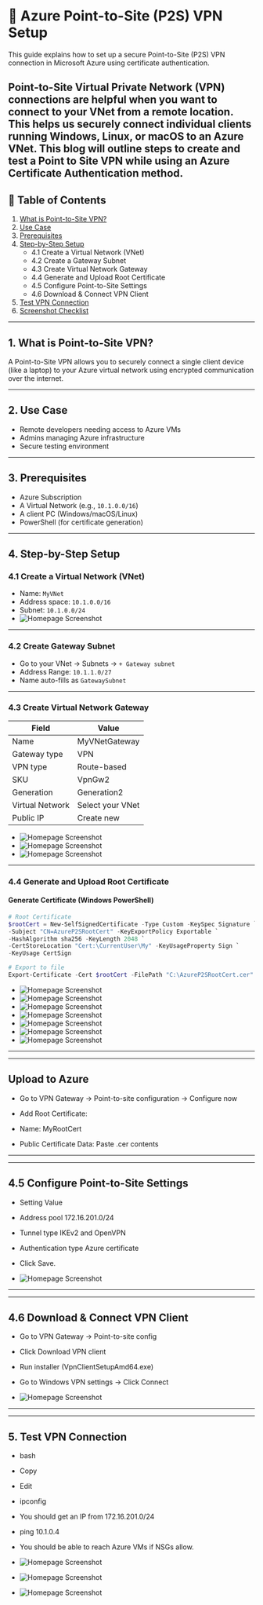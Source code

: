 # 🔐 Azure Point-to-Site (P2S) VPN Setup

This guide explains how to set up a secure Point-to-Site (P2S) VPN connection in Microsoft Azure using certificate authentication.

Point-to-Site Virtual Private Network (VPN) connections are helpful when you want to connect to your VNet from a remote location. This helps us securely connect individual clients running Windows, Linux, or macOS to an Azure VNet. This blog will outline steps to create and test a Point to Site VPN while using an Azure Certificate Authentication method.
---

## 📘 Table of Contents

1. [What is Point-to-Site VPN?](#1-what-is-point-to-site-vpn)
2. [Use Case](#2-use-case)
3. [Prerequisites](#3-prerequisites)
4. [Step-by-Step Setup](#4-step-by-step-setup)
   - 4.1 Create a Virtual Network (VNet)
   - 4.2 Create a Gateway Subnet
   - 4.3 Create Virtual Network Gateway
   - 4.4 Generate and Upload Root Certificate
   - 4.5 Configure Point-to-Site Settings
   - 4.6 Download & Connect VPN Client
5. [Test VPN Connection](#5-test-vpn-connection)
6. [Screenshot Checklist](#6-screenshot-checklist)

---

## 1. What is Point-to-Site VPN?

A Point-to-Site VPN allows you to securely connect a single client device (like a laptop) to your Azure virtual network using encrypted communication over the internet.

---

## 2. Use Case

- Remote developers needing access to Azure VMs
- Admins managing Azure infrastructure
- Secure testing environment

---

## 3. Prerequisites

- Azure Subscription
- A Virtual Network (e.g., `10.1.0.0/16`)
- A client PC (Windows/macOS/Linux)
- PowerShell (for certificate generation)

---

## 4. Step-by-Step Setup

### 4.1 Create a Virtual Network (VNet)
- Name: `MyVNet`
- Address space: `10.1.0.0/16`
- Subnet: `10.1.0.0/24`
- ![Homepage Screenshot](assets/Screenshot%202025-07-12%20135859.png)
---

### 4.2 Create Gateway Subnet

- Go to your VNet → Subnets → `+ Gateway subnet`
- Address Range: `10.1.1.0/27`
- Name auto-fills as `GatewaySubnet`


---

### 4.3 Create Virtual Network Gateway

| Field               | Value             |
|---------------------|-------------------|
| Name                | MyVNetGateway     |
| Gateway type        | VPN               |
| VPN type            | Route-based       |
| SKU                 | VpnGw2            |
| Generation          | Generation2       |
| Virtual Network     | Select your VNet  |
| Public IP           | Create new        |



- ![Homepage Screenshot](assets/Screenshot%202025-07-12%20135917.png)
- ![Homepage Screenshot](assets/Screenshot%202025-07-12%20135925.png)
- ![Homepage Screenshot](assets/Screenshot%202025-07-12%20135935.png)
---

### 4.4 Generate and Upload Root Certificate

#### Generate Certificate (Windows PowerShell)

```powershell
# Root Certificate
$rootCert = New-SelfSignedCertificate -Type Custom -KeySpec Signature `
-Subject "CN=AzureP2SRootCert" -KeyExportPolicy Exportable `
-HashAlgorithm sha256 -KeyLength 2048 `
-CertStoreLocation "Cert:\CurrentUser\My" -KeyUsageProperty Sign `
-KeyUsage CertSign

# Export to file
Export-Certificate -Cert $rootCert -FilePath "C:\AzureP2SRootCert.cer"

```
- ![Homepage Screenshot](assets/Screenshot%202025-07-12%20140047.png)
- ![Homepage Screenshot](assets/Screenshot%202025-07-12%20140059.png)
- ![Homepage Screenshot](assets/Screenshot%202025-07-12%20140120.png)
- ![Homepage Screenshot](assets/Screenshot%202025-07-12%20140127.png)
- ![Homepage Screenshot](assets/Screenshot%202025-07-12%20140138.png)
- ![Homepage Screenshot](assets/Screenshot%202025-07-12%20140147.png)
- ![Homepage Screenshot](assets/Screenshot%202025-07-12%20140154.png)



---

---
## Upload to Azure
- Go to VPN Gateway → Point-to-site configuration → Configure now

- Add Root Certificate:

- Name: MyRootCert

- Public Certificate Data: Paste .cer contents
---

---
## 4.5 Configure Point-to-Site Settings
- Setting	Value
- Address pool	172.16.201.0/24
- Tunnel type	IKEv2 and OpenVPN
- Authentication type	Azure certificate

- Click Save.

- ![Homepage Screenshot](assets/Screenshot%202025-07-12%20140314.png)


---

---
## 4.6 Download & Connect VPN Client
- Go to VPN Gateway → Point-to-site config

- Click Download VPN client

- Run installer (VpnClientSetupAmd64.exe)

- Go to Windows VPN settings → Click Connect

- ![Homepage Screenshot](assets/Screenshot%202025-07-12%20140324.png)
---
---
## 5. Test VPN Connection
- bash
- Copy
- Edit
- ipconfig
- You should get an IP from 172.16.201.0/24


- ping 10.1.0.4
- You should be able to reach Azure VMs if NSGs allow.


- ![Homepage Screenshot](assets/Screenshot%202025-07-12%20140332.png)
- ![Homepage Screenshot](assets/Screenshot%202025-07-12%20140338.png)
- ![Homepage Screenshot](assets/Screenshot%202025-07-12%20140345.png)

